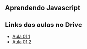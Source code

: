 ## Aprendendo Javascript

## Links das aulas no Drive
- [Aula 01.1](https://drive.google.com/file/d/1KO05lMkLdoUrwJsg57oWlwJls8rBmx_Y/view?usp=share_link)
- [Aula 01.2](https://drive.google.com/file/d/1H4Z8jUnDLaHTftCvDQeXfUPCrxHwzSGK/view?usp=share_link)